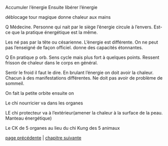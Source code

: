 Accumuler l’énergie 
Ensuite libérer l’énergie

déblocage tour magique donne chaleur aux mains

Q Médecine. Personne qui nait par le siège l’énergie circule à l’envers. Est-ce que la pratique énergétique est la même.

Les né pas par la tête ou césarienne. L’énergie est différente. On ne peut pas l’enseigné de façon officiel. donne des capacités étonnantes. 

Q En pratique p orb. Sens cycle mais plus fort à quelques points. Ressent frisson de chaleur dans le corps en général.

Sentir le froid il faut le dire. En brulant l’énergie on doit avoir la chaleur. Chacun à des manifestations différentes. 
Ne doit pas avoir de problème de sommeil.

On fait la petite orbite ensuite on 

Le chi nourricier va dans les organes

LE chi protecteur va à l’extérieur(amener la chaleur à la surface de la peau. Manteau énergétique)

Le CK de 5 organes au lieu du chi Kung des 5 animaux

[page précédente](2024-03-10-07.md) | [chapitre suivante](2024-03-17-01.md)